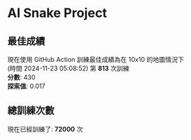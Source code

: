 
# AI Snake Project

## **最佳成績**
現在使用 GitHub Action 訓練最佳成績為在 10x10 的地圖情況下  
(時間 2024-11-23 05:08:52) 第 **813** 次訓練  
**分數**: 430  
**探索值**: 0.017

## 總訓練次數
現在已經訓練了: **72000** 次
